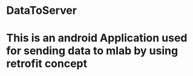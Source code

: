 # DataToServer
# This is an android Application used for sending  data to mlab by using retrofit concept
